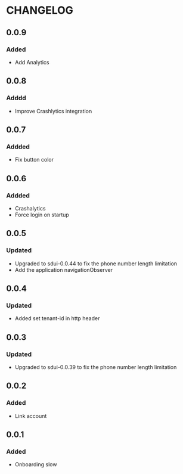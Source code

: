 # CHANGELOG

## 0.0.9

### Added

- Add Analytics

## 0.0.8

### Adddd

- Improve Crashlytics integration

## 0.0.7

### Addded

- Fix button color

## 0.0.6

### Addded

- Crashalytics
- Force login on startup

## 0.0.5

### Updated

- Upgraded to sdui-0.0.44 to fix the phone number length limitation
- Add the application navigationObserver

## 0.0.4

### Updated

- Added set tenant-id in http header

## 0.0.3

### Updated

- Upgraded to sdui-0.0.39 to fix the phone number length limitation

## 0.0.2

### Added

- Link account

## 0.0.1

### Added

- Onboarding slow

